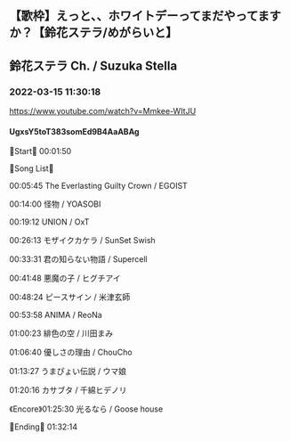 ## 【歌枠】えっと、、ホワイトデーってまだやってますか？【鈴花ステラ/めがらいと】
## 鈴花ステラ Ch. / Suzuka Stella
### 2022-03-15 11:30:18
https://www.youtube.com/watch?v=Mmkee-WItJU
#### UgxsY5toT383somEd9B4AaABAg
🔔Start🔔 00:01:50



🔔Song List🔔

00:05:45 The Everlasting Guilty Crown / EGOIST

00:14:00 怪物 / YOASOBI

00:19:12 UNION / OxT

00:26:13 モザイクカケラ / SunSet Swish

00:33:31 君の知らない物語 / Supercell

00:41:48 悪魔の子 / ヒグチアイ

00:48:24 ピースサイン / 米津玄師

00:53:58 ANIMA / ReoNa

01:00:23 緋色の空 / 川田まみ

01:06:40 優しさの理由 / ChouCho

01:13:27 うまぴょい伝説 / ウマ娘

01:20:16 カサブタ / 千綿ヒデノリ

《Encore》01:25:30 光るなら / Goose house



🔔Ending🔔 01:32:14

